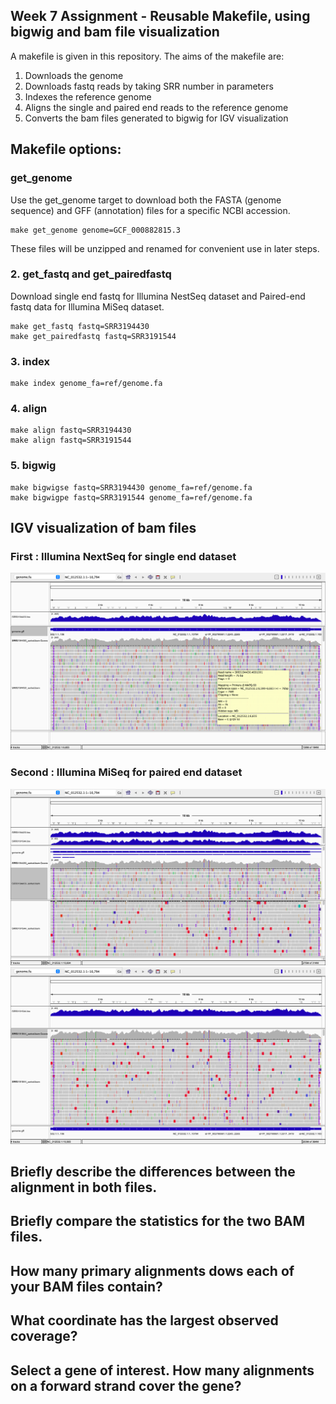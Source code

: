 ## Week 7 Assignment - Reusable Makefile, using bigwig and bam file visualization

A makefile is given in this repository. The aims of the makefile are:
1. Downloads the genome 
2. Downloads fastq reads by taking SRR number in parameters
3. Indexes the reference genome
4. Aligns the single and paired end reads to the reference genome
5. Converts the bam files generated to bigwig for IGV visualization

## Makefile options: 

### get_genome 
Use the get_genome target to download both the FASTA (genome sequence) and GFF (annotation) files for a specific NCBI accession.
```
make get_genome genome=GCF_000882815.3
```
These files will be unzipped and renamed for convenient use in later steps.

### 2. get_fastq and get_pairedfastq
Download single end fastq for Illumina NestSeq dataset and Paired-end fastq data for Illumina MiSeq dataset.
```
make get_fastq fastq=SRR3194430
make get_pairedfastq fastq=SRR3191544
```
### 3. index
```
make index genome_fa=ref/genome.fa
```
### 4. align
```
make align fastq=SRR3194430
make align fastq=SRR3191544
```
### 5. bigwig
```
make bigwigse fastq=SRR3194430 genome_fa=ref/genome.fa
make bigwigpe fastq=SRR3191544 genome_fa=ref/genome.fa
```
## IGV visualization of bam files 

### First : Illumina NextSeq for single end dataset 
<img src="Images/img1.png" alt="image" width="800">

### Second : Illumina MiSeq for paired end dataset
<img src="Images/img2.png" alt="image" width="800">
<img src="Images/img3.png" alt="image" width="800">

## Briefly describe the differences between the alignment in both files.

## Briefly compare the statistics for the two BAM files.

## How many primary alignments dows each of your BAM files contain?

## What coordinate has the largest observed coverage?

## Select a gene of interest. How many alignments on a forward strand cover the gene?
